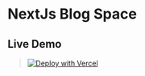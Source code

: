 # NextJs Blog Space

## Live Demo

> [![Deploy with Vercel](https://vercel.com/button)](https://next-js-blog-app-mu.vercel.app/)
